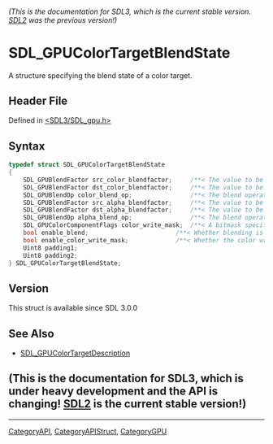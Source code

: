 ###### (This is the documentation for SDL3, which is the current stable version. [SDL2](https://wiki.libsdl.org/SDL2/) was the previous version!)
# SDL_GPUColorTargetBlendState

A structure specifying the blend state of a color target.

## Header File

Defined in [<SDL3/SDL_gpu.h>](https://github.com/libsdl-org/SDL/blob/main/include/SDL3/SDL_gpu.h)

## Syntax

```c
typedef struct SDL_GPUColorTargetBlendState
{
    SDL_GPUBlendFactor src_color_blendfactor;     /**< The value to be multiplied by the source RGB value. */
    SDL_GPUBlendFactor dst_color_blendfactor;     /**< The value to be multiplied by the destination RGB value. */
    SDL_GPUBlendOp color_blend_op;                /**< The blend operation for the RGB components. */
    SDL_GPUBlendFactor src_alpha_blendfactor;     /**< The value to be multiplied by the source alpha. */
    SDL_GPUBlendFactor dst_alpha_blendfactor;     /**< The value to be multiplied by the destination alpha. */
    SDL_GPUBlendOp alpha_blend_op;                /**< The blend operation for the alpha component. */
    SDL_GPUColorComponentFlags color_write_mask;  /**< A bitmask specifying which of the RGBA components are enabled for writing. Writes to all channels if enable_color_write_mask is false. */
    bool enable_blend;                        /**< Whether blending is enabled for the color target. */
    bool enable_color_write_mask;             /**< Whether the color write mask is enabled. */
    Uint8 padding1;
    Uint8 padding2;
} SDL_GPUColorTargetBlendState;
```

## Version

This struct is available since SDL 3.0.0

## See Also

- [SDL_GPUColorTargetDescription](SDL_GPUColorTargetDescription)


## (This is the documentation for SDL3, which is under heavy development and the API is changing! [SDL2](https://wiki.libsdl.org/SDL2/) is the current stable version!)



----
[CategoryAPI](CategoryAPI), [CategoryAPIStruct](CategoryAPIStruct), [CategoryGPU](CategoryGPU)

